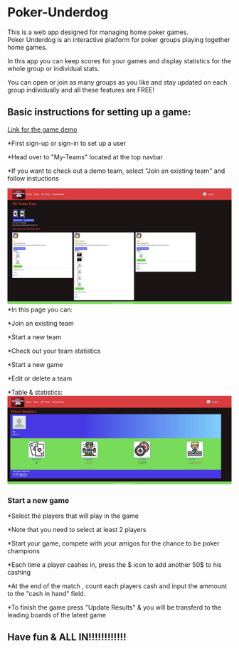 # Poker-Underdog

This is a web app designed for managing home poker games.  
Poker Underdog is an interactive platform for poker groups playing together home games.

In this app you can keep scores for your games and display statistics for the whole group or individual stats.

You can open or join as many groups as you like and stay updated on each group individually and all these features are FREE!

## Basic instructions for setting up a game:

[Link for the game demo](https://poker-underdog.com/#/demo)

\*First sign-up or sign-in to set up a user

\*Head over to "My-Teams" located at the top navbar

\*If you want to check out a demo team, select "Join an existing team" and follow instuctions

![My Teams Page](https://github.com/nadav-galili/Poker-underdog/blob/main/public/demo/myTeams.JPG)
\*In this page you can:

\*Join an existing team

\*Start a new team

\*Check out your team statistics

\*Start a new game

\*Edit or delete a team

\*Table & statistics:
![Personal statistics](https://github.com/nadav-galili/Poker-underdog/blob/main/public/demo/stats.JPG)

### Start a new game

\*Select the players that will play in the game

\*Note that you need to select at least 2 players

\*Start your game, compete with your amigos for the chance to be poker champions

\*Each time a player cashes in, press the $ icon to add another 50$ to his cashing

\*At the end of the match , count each players cash and input the ammount to the "cash in hand" field.

\*To finish the game press "Update Results" & you will be transferd to the leading boards of the latest game

## Have fun & ALL IN!!!!!!!!!!!!

